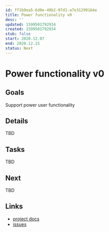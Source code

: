 ```yaml
---
id: ff1b9ea5-6d0e-49b2-97d1-a7e31299164e
title: Power functionality v0
desc: ''
updated: 1599501792934
created: 1599501792934
stub: false
start: 2020.12.07
end: 2020.12.15
status: Next
---
```

# Power functionality v0

## Goals

Support power user functionality 

## Details

TBD

## Tasks

TBD

## Next
TBD

## Links
- [project docs](https://dendron.so/notes/ff1b9ea5-6d0e-49b2-97d1-a7e31299164e.html)
- [issues](https://github.com/dendronhq/dendron/labels/pro.power-func-v0)